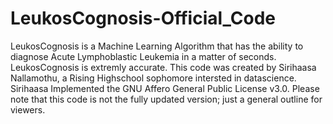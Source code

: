 # LeukosCognosis-Official_Code
LeukosCognosis is a Machine Learning Algorithm that has the ability to diagnose Acute Lymphoblastic Leukemia in a matter of seconds. LeukosCognosis is extremly accurate. 
This code was created by Sirihaasa Nallamothu, a Rising Highschool sophomore intersted in datascience. Sirihaasa Implemented the GNU Affero General Public License v3.0.
Please note that this code is not the fully updated version; just a general outline for viewers. 
